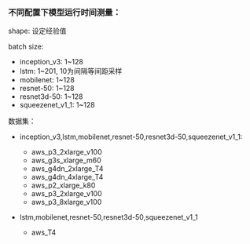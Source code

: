 ### 不同配置下模型运行时间测量：

shape: 设定经验值

batch size:
  * inception_v3: 1~128
  * lstm: 1~201, 10为间隔等间距采样
  * mobilenet: 1~128
  * resnet-50: 1~128
  * resnet3d-50: 1~128
  * squeezenet_v1_1: 1~128

数据集：
* inception_v3,lstm,mobilenet,resnet-50,resnet3d-50,squeezenet_v1_1: 
  * aws_p3_2xlarge_v100
  * aws_g3s_xlarge_m60
  * aws_g4dn_2xlarge_T4
  * aws_g4dn_4xlarge_T4
  * aws_p2_xlarge_k80
  * aws_p3_2xlarge_v100
  * aws_p3_8xlarge_v100
  
* lstm,mobilenet,resnet-50,resnet3d-50,squeezenet_v1_1
  * aws_T4
